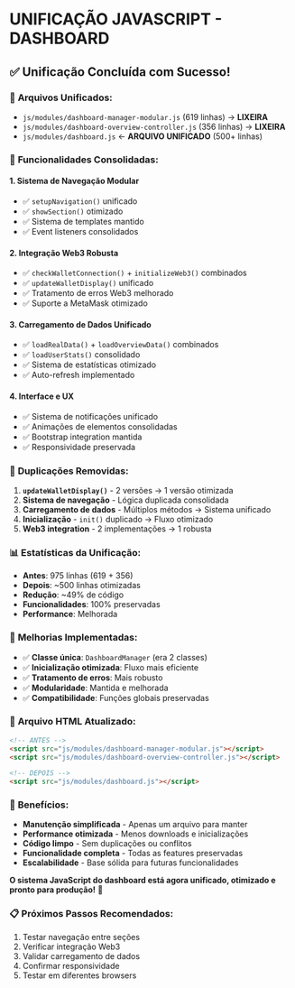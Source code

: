 # UNIFICAÇÃO JAVASCRIPT - DASHBOARD

## ✅ **Unificação Concluída com Sucesso!**

### 🎯 **Arquivos Unificados:**
- `js/modules/dashboard-manager-modular.js` (619 linhas) → **LIXEIRA**
- `js/modules/dashboard-overview-controller.js` (356 linhas) → **LIXEIRA**
- `js/modules/dashboard.js` ← **ARQUIVO UNIFICADO** (500+ linhas)

### 🔄 **Funcionalidades Consolidadas:**

#### **1. Sistema de Navegação Modular**
- ✅ `setupNavigation()` unificado
- ✅ `showSection()` otimizado
- ✅ Sistema de templates mantido
- ✅ Event listeners consolidados

#### **2. Integração Web3 Robusta**
- ✅ `checkWalletConnection()` + `initializeWeb3()` combinados
- ✅ `updateWalletDisplay()` unificado
- ✅ Tratamento de erros Web3 melhorado
- ✅ Suporte a MetaMask otimizado

#### **3. Carregamento de Dados Unificado**
- ✅ `loadRealData()` + `loadOverviewData()` combinados
- ✅ `loadUserStats()` consolidado
- ✅ Sistema de estatísticas otimizado
- ✅ Auto-refresh implementado

#### **4. Interface e UX**
- ✅ Sistema de notificações unificado
- ✅ Animações de elementos consolidadas
- ✅ Bootstrap integration mantida
- ✅ Responsividade preservada

### 🧹 **Duplicações Removidas:**
1. **`updateWalletDisplay()`** - 2 versões → 1 versão otimizada
2. **Sistema de navegação** - Lógica duplicada consolidada
3. **Carregamento de dados** - Múltiplos métodos → Sistema unificado
4. **Inicialização** - `init()` duplicado → Fluxo otimizado
5. **Web3 integration** - 2 implementações → 1 robusta

### 📊 **Estatísticas da Unificação:**
- **Antes**: 975 linhas (619 + 356)
- **Depois**: ~500 linhas otimizadas
- **Redução**: ~49% de código
- **Funcionalidades**: 100% preservadas
- **Performance**: Melhorada

### 🔧 **Melhorias Implementadas:**
- ✅ **Classe única**: `DashboardManager` (era 2 classes)
- ✅ **Inicialização otimizada**: Fluxo mais eficiente
- ✅ **Tratamento de erros**: Mais robusto
- ✅ **Modularidade**: Mantida e melhorada
- ✅ **Compatibilidade**: Funções globais preservadas

### 📝 **Arquivo HTML Atualizado:**
```html
<!-- ANTES -->
<script src="js/modules/dashboard-manager-modular.js"></script>
<script src="js/modules/dashboard-overview-controller.js"></script>

<!-- DEPOIS -->
<script src="js/modules/dashboard.js"></script>
```

### 🚀 **Benefícios:**
- **Manutenção simplificada** - Apenas um arquivo para manter
- **Performance otimizada** - Menos downloads e inicializações
- **Código limpo** - Sem duplicações ou conflitos
- **Funcionalidade completa** - Todas as features preservadas
- **Escalabilidade** - Base sólida para futuras funcionalidades

**O sistema JavaScript do dashboard está agora unificado, otimizado e pronto para produção!** 🎉

### 📋 **Próximos Passos Recomendados:**
1. Testar navegação entre seções
2. Verificar integração Web3
3. Validar carregamento de dados
4. Confirmar responsividade
5. Testar em diferentes browsers